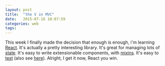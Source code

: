 ```yaml
---
layout: post
title:  "the V in MVC"
date:   2015-07-16 18:07:59
categories: web
tags:
---
```


This week I finally made the decision that enough is enough, i'm learning [React](https://facebook.github.io/react/). It's actually a pretty interesting library. It's great for managing lots of [state](http://ricostacruz.com/cheatsheets/react.html#states--properties). It's easy to write extensionable components, with [mixins](https://facebook.github.io/react/docs/reusable-components.html). It's easy to [test](https://facebook.github.io/jest/docs/tutorial-react.html) (also see [here](https://github.com/paulserraino/react-with-tests-starter)). Alright, I get it now, React you win.

